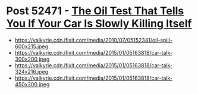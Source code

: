 # Post 52471 - [The Oil Test That Tells You If Your Car Is Slowly Killing Itself](https://www.ifixit.com/News/52471/the-oil-test-that-tells-you-if-your-car-is-slowly-killing-itself)

- https://valkyrie.cdn.ifixit.com/media/2010/07/05152341/oil-spill-600x215.jpeg
- https://valkyrie.cdn.ifixit.com/media/2015/01/05163818/car-talk-300x200.jpeg
- https://valkyrie.cdn.ifixit.com/media/2015/01/05163818/car-talk-324x216.jpeg
- https://valkyrie.cdn.ifixit.com/media/2015/01/05163818/car-talk-450x300.jpeg
